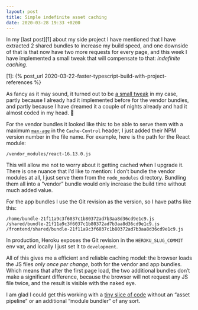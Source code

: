 ```yaml
---
layout: post
title: Simple indefinite asset caching
date: 2020-03-28 19:33 +0200
---
```


In my [last post][1] about my side project I have mentioned that I have extracted 2 shared bundles to increase my build speed, and one downside of that is that now have two more requests for every page, and this week I have implemented a small tweak that will compensate to that: _indefinite caching_.

[1]: {% post_url 2020-03-22-faster-typescript-build-with-project-references %}

As fancy as it may sound, it turned out to be [a small tweak][2] in my case, partly because I already had it implemented before for the vendor bundles, and partly because I have dreamed it a couple of nights already and had it almost coded in my head. 🙂

For the vendor bundles it looked like this: to be able to serve them with a maximum [`max-age`][3] in the `Cache-Control` header, I just added their NPM version number in the file name. For example, here is the path for the React module:

```
/vendor_modules/react-16.13.0.js
```

[2]: https://github.com/gurdiga/repetitor.tsx/commit/7e7efcac9728b73291348ca9818d181ad2e1200d
[3]: https://developer.mozilla.org/en-US/docs/Web/HTTP/Headers/Cache-Control#Caching_static_assets

This will allow me not to worry about it getting cached when I upgrade it. There is one nuance that I’d like to mention: I don’t bundle the vendor modules at all, I just serve them from the `node_modules` directory. Bundling them all into a “vendor” bundle would only increase the build time without much added value.

For the app bundles I use the Git revision as the version, so I have paths like this:

```
/home/bundle-21f11a9c3f6037c1b80372ad7b3aa8d36cd9e1c9.js
/shared/bundle-21f11a9c3f6037c1b80372ad7b3aa8d36cd9e1c9.js
/frontend/shared/bundle-21f11a9c3f6037c1b80372ad7b3aa8d36cd9e1c9.js
```

In production, Heroku exposes the Git revision in the `HEROKU_SLUG_COMMIT` env var, and locally I just set it to `development`.

All of this gives me a efficient and reliable caching model: the browser loads the JS files _only once per change_, both for the vendor and app bundles. Which means that after the first page load, the two additional bundles don’t make a significant difference, because the browser will not request any JS file twice, and the result is visible with the naked eye.

I am glad I could get this working with a [tiny slice of code][4] without an “asset pipeline” or an additional “module bundler” of any sort.

[4]: https://github.com/gurdiga/repetitor.tsx/blob/21f11a9c3f6037c1b80372ad7b3aa8d36cd9e1c9/backend/src/Utils/Express/Adapter.ts#L51-L52
